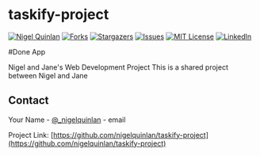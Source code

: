 # taskify-project
<!-- PROJECT SHIELDS -->
<!--
*** I'm using markdown "reference style" links for readability.
*** Reference links are enclosed in brackets [ ] instead of parentheses ( ).
*** See the bottom of this document for the declaration of the reference variables
*** for contributors-url, forks-url, etc. This is an optional, concise syntax you may use.
*** https://www.markdownguide.org/basic-syntax/#reference-style-links
-->
[![Nigel Quinlan][contributors-shield]][contributors-url]
[![Forks][forks-shield]][forks-url]
[![Stargazers][stars-shield]][stars-url]
[![Issues][issues-shield]][issues-url]
[![MIT License][license-shield]][license-url]
[![LinkedIn][linkedin-shield]][linkedin-url]

#Done App


Nigel and Jane's Web Development Project
This is a shared project between Nigel and Jane



<!-- CONTACT -->
## Contact

Your Name - [@_nigelquinlan](https://twitter.com/_nigelquinlan) - email

Project Link: [https://github.com/nigelquinlan/taskify-project](https://github.com/nigelquinlan/taskify-project)

<!-- MARKDOWN LINKS & IMAGES -->
<!-- https://www.markdownguide.org/basic-syntax/#reference-style-links -->
[contributors-shield]: https://img.shields.io/github/contributors/github_username/repo.svg?style=flat-square
[contributors-url]: https://github.com/nigelquinlan/repo/graphs/contributors
[forks-shield]: https://img.shields.io/github/forks/nigelquinlan/repo.svg?style=flat-square
[forks-url]: https://github.com/nigelquinlan/repo/network/members
[stars-shield]: https://img.shields.io/github/stars/nigelquinlan/repo.svg?style=flat-square
[stars-url]: https://github.com/nigelquinlan/repo/stargazers
[issues-shield]: https://img.shields.io/github/issues/nigelquinlan/repo.svg?style=flat-square
[issues-url]: https://github.com/github_username/repo/issues
[license-shield]: https://img.shields.io/github/license/nigelquinlan/repo.svg?style=flat-square
[license-url]: https://github.com/nigelquinlan/repo/blob/master/LICENSE.txt
[linkedin-shield]: https://img.shields.io/badge/-LinkedIn-black.svg?style=flat-square&logo=linkedin&colorB=555
[linkedin-url]: https://linkedin.com/in/nigelquinlan
[product-screenshot]: images/screenshot.png
